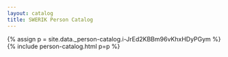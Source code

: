 ```yaml
---
layout: catalog
title: SWERIK Person Catalog
---
```

{% assign p = site.data._person-catalog.i-JrEd2KBBm96vKhxHDyPGym %}
{% include person-catalog.html p=p %}

